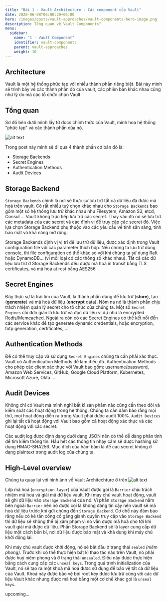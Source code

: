 ```yaml
---
title: "Bài 1 - Vault Architecture - Các component của Vault"
date: 2020-06-08T06:00:20+06:00
hero: /images/posts/vault-approaches/vault-components-hero-image.png
description: Tổng quan về Vault Components"
menu:
  sidebar:
    name: "1 - Vault Component"
    identifier: vault-components
    parent: vault-approaches
    weight: 10
---
```

## Architecture
Vault là một hệ thống phức tạp với nhiều thành phần riêng biệt. Bài này mình sẽ trình bày về các thành phần đó của vault, các phiên bản khác nhau cũng như lý do mà các tổ chức chọn Vault.

## Tổng quan
Sơ đồ bên dưới mình lấy từ docs chính thức của Vault, minh hoạ hệ thống "phức tạp" và các thành phần của nó.

![alt text](https://content.hashicorp.com/api/assets?product=vault&version=refs%2Fheads%2Frelease%2F1.17.x&asset=website%2Fpublic%2Fimg%2Flayers.png&width=1506&height=841)

Trong post này mình sẽ đi qua 4 thành phần cơ bản đó là:
- Storage Backends
- Secret Engines
- Authentication Methods
- Audit Devices

## Storage Backend
`Storage Backends` chính là nơi sẽ thực sự lưu trữ tất cả dữ liệu đã được mã hoá trên vault.
Có rất nhiều tuỳ chọn khác nhau cho `Storage Backends` bao gồm một số hệ thống lưu trữ khác nhau như Filesytem, Amazon S3, etcd, Consul ...
Vault không trực tiếp lưu trữ các secret. Thay vào đó nó sẽ lưu trữ các metadata của các secret và các định vị để truy cập các secret đó. Việc lựa chọn Storage Backend phụ thuộc vào các yêu cầu về tính sẵn sàng, tính bảo mật và khả năng mở rộng.

Storage Backends định vị vị trí để lưu trữ dữ liệu, được xác định trong Vault configuration file với các parameter thích hợp. Nếu chúng ta lưu trữ dùng console, thì file configuration có thể khác so với khi chúng ta sử dụng Raft hoặc DynamoDB... (vì mỗi loại có các thông số khác nhau). 
Tất cả các dữ liệu lưu trữ ở Storage Backends đều được mã hoá in transit bằng TLS certificates, và mã hoá at rest bằng AES256

## Secret Engines
Đây thực sự là trái tim của Vault, là thành phần dùng để lưu trữ (**store**), tạo (**generate**) và mã hoá dữ liệu (**encrypt** data). Nôm na nó là thành phần chịu trách nhiệm quản lý secret cho tổ chức của chúng ta.
Một số `Secret Engines` chỉ đơn giản là lưu trữ và đọc dữ liệu ví dự như là encrypted Redis/Memcached. Ngoài ra còn có các Secret Engines có thể kết nối đến các service khác để tạo generate dynamic credentials, hoặc encryption, totp generation, certificates, ...

## Authentication Methods
Để có thể truy cập và sử dụng `Secret Engines` chúng ta cần phải xác thực. Vault có Authentication Methods để làm điều đó. Authentication Methods cho phép các client xác thực với Vault bao gồm: username/password, Amazon Web Services, GitHub, Google Cloud Platform, Kubernetes, Microsoft Azure, Okta ...

## Audit Devices
Không chỉ có Vault mà mình nghĩ bất kì sản phẩm nào cũng cần theo dõi và kiểm soát các hoạt động trong hệ thống. Chúng ta cần đảm bảo rằng mọi thứ, mọi hoạt động diễn ra trong Vault phải dược audit 100%. `Audit Devices` ghi lại tất cả hoạt động với Vault bao gồm cả hoạt động xác thực và các hoạt động với các secret.

Các audit log được định dạng dưới dạng JSON nên có thể dễ dàng phân tính để tìm kiếm thông tin. Hầu hết các thông tin nhạy cảm sẽ được hashing sử dụng HMAC-SHA256. Mục đích của hàm băm là để các secret không ở dạng plaintext trong audit log của chúng ta.

## High-Level overview
Chúng ta quay lại với hình ảnh về Vault Architechture ở trên
![alt text](https://content.hashicorp.com/api/assets?product=vault&version=refs%2Fheads%2Frelease%2F1.17.x&asset=website%2Fpublic%2Fimg%2Flayers.png&width=1506&height=841)

Lớp mã hoá (`encryption layer`) của Vault được goi là `Barrier` chịu trách nhiệm mã hoá và giải mã dữ liệu vault. Khi máy chủ vault hoạt động, vault sẽ ghi dữ liệu vào `Storage Backend` của nó. Vì phần `Storage Backend` nằm bên ngoài `Barrier` nên nó được coi là không đáng tin cậy nên vault sẽ mã hoá dữ liệu trước khi gửi chúng đến `Storage Backend`. Cơ chế này đảm báo rằng nếu có kẻ tấn công cố gắng giành quyền truy cập vào `Storage Backend` thì dữ liệu sẽ không thể bị xâm phạm vì nó vẫn được mã hoá cho tới khi vault giải mã được dữ liệu. Phần Storage Backend sẽ là layer cung cấp dữ liệu một cách bền bỉ, nơi dữ liệu được bảo mật và khả dụng khi máy chủ khởi động lại.

Khi máy chủ vault được khởi động, nó sẽ bắt đầu ở trạng thái `sealed` *(niêm phong)*. Trước khi có thể thực hiện bất kì thao tác nào trên Vault, nó phải được huỷ niêm phong và ở trạng thái `unsealed`. Điều này được thực hiện bằng cách cung cấp các `unseal keys`. Trong quá trình initialization của Vault, nó sẽ tạo ra một khoá mã hoá được sử dụng để bảo vệ tất cả dữ liệu của Vault. Khoá này được bảo vệ bởi root key được lưu trữ cùng với các dữ liệu Vault khác nhưng được mã hoá bằng một cơ chế khác gọi là `unseal keys`.


upcoming...